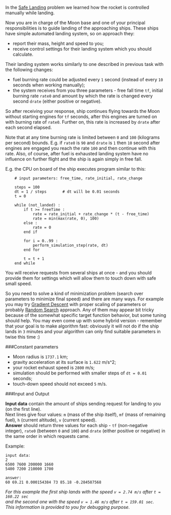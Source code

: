 In the [Safe Landing](./safe-landing) problem we learned how the rocket is controlled manually while landing.

Now you are in charge of the Moon base and one of your principal responsibilities is to guide landing of the approaching
ships. These ships have simple automated landing system, so on approach they:

- report their mass, height and speed to you;
- receive control settings for their landing system which you should calculate.

Their landing system works similarly to one described in previous task with the following changes:

- fuel burning rate could be adjusted every `1` second (instead of every `10` seconds when working manually);
- the system receives from you three parameters - free fall time `tf`, initial burning rate `rate0` and amount by
	which the rate is changed every second `drate` (either positive or negative).

So after receiving your response, ship continues flying towards the Moon without starting engines for `tf` seconds,
after this engines are turned on with burning rate of `rate0`. Further on, this rate is increased by `drate` after
each second elapsed.

Note that at any time burning rate is limited between `0` and `100` (kilograms per second) bounds. E.g. if `rate0` is
`90` and `drate` is `1` then `10` second after engines are engaged you reach the rate `100` and then continue with
this rate. Also, of course, after fuel is exhausted landing system have no influence on further flight and the ship is
again simply in free fall.

E.g. the CPU on board of the ship executes program similar to this:

		# input parameters: free_time, rate_initial, rate_change
		
		steps = 100
		dt = 1 / steps       # dt will be 0.01 seconds
		t = 0
		
		while (not_landed) :
            if t >= freeTime :
                rate = rate_initial + rate_change * (t - free_time)
				rate = min(max(rate, 0), 100)
            else :
				rate = 0
			end if
			
			for i = 0..99 :
			    perform_simulation_step(rate, dt)
			end for
			
			t = t + 1
		end while

You will receive requests from several ships at once - and you should provide them for settings which will allow them
to touch down with safe small speed.

So you need to solve a kind of minimization problem (search over parameters to minimize final speed) and there are
many ways. For example you may try [Gradient Descent](./gradient-descent-for-system-of-linear-equations) with proper
scaling of parameters or probably [Random Search](./random-search-optimization) approach.
Any of them may appear bit tricky because of the somewhat specific target function behavior, but some tuning should
help. You may even come up with some hybrid version - remember that your goal is to make algorithm fast: obviously it
will not do if the ship lands in `3` minutes and your algorithm can only find suitable parameters in twise this time :)

###Constant parameters

- Moon radius is `1737.1` km;
- gravity acceleration at its surface is `1.622` m/s^2;
- your rocket exhaust speed is `2800` m/s;
- simulation should be performed with smaller steps of `dt = 0.01` seconds;
- touch-down speed should not exceed `5` m/s.

###Input and Output

**Input data** contain the amount of ships sending request for landing to you (on the first line).  
Next lines give four values: `m` (mass of the ship itself), `mf` (mass of remaining fuel), `h` (current altitude),
`v` (current speed).  
**Answer** should return three values for each ship - `tf` (non-negative integer), `rate0` (between `0` and `100`)
and `drate` (either positive or negative) in the same order in which requests came.

Example:

    input data:
	2
	6500 7600 200000 1660
	5400 7200 210000 1700
	
	answer:
	60 69.21 0.000154384 73 85.18 -0.284587568
	
	
_For this example the first ship lands with the speed `v = 2.74 m/s` after `t = 160.22 sec`  
and the second one with the speed `v = 1.46 m/s` after `t = 159.01 sec`.  
This information is provided to you for debugging purpose._

